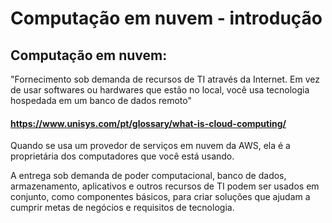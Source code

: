 # Computação  em nuvem - introdução

## Computação em nuvem:

"Fornecimento sob demanda de recursos de TI através da Internet. Em vez de usar softwares ou hardwares que estão no local, você usa tecnologia hospedada em um banco de dados remoto"

#### https://www.unisys.com/pt/glossary/what-is-cloud-computing/

Quando se usa um provedor de serviços em nuvem da AWS, ela é a proprietária dos computadores que você está usando.

A entrega sob demanda de poder computacional, banco de dados, armazenamento, aplicativos e outros recursos de TI podem ser usados em conjunto, como componentes básicos, para criar soluções que ajudam a cumprir metas de negócios e requisitos de tecnologia.

